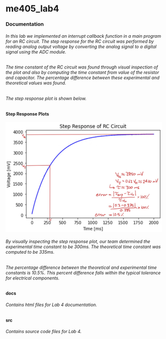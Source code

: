 # me405_lab4

### Documentation
###### In this lab we implemented an interrupt callback function in a main program for an RC circuit. The step response for the RC circuit was performed by reading analog output voltage by converting the analog signal to a digital signal using the ADC module.
###### The time constant of the RC circuit was found through visual inspection of the plot and also by computing the time constant from value of the resistor and capacitor. The percentage difference between these experimental and theoretical values was found. 
###### The step response plot is shown below.

#### Step Response Plots
![Step Response of an RC Circuit](Images/RC_Step.png)
###### By visually inspecting the step response plot, our team determined the experimental time constant to be 300ms. The theoretical time constant was computed to be 335ms. 
###### The percentage difference between the theoretical and experimental time constants is 10.5%. This percent difference falls within the typical tolerance for electrical components.


#### docs
###### Contains html files for Lab 4 documentation. 

#### src
###### Contains source code files for Lab 4. 
